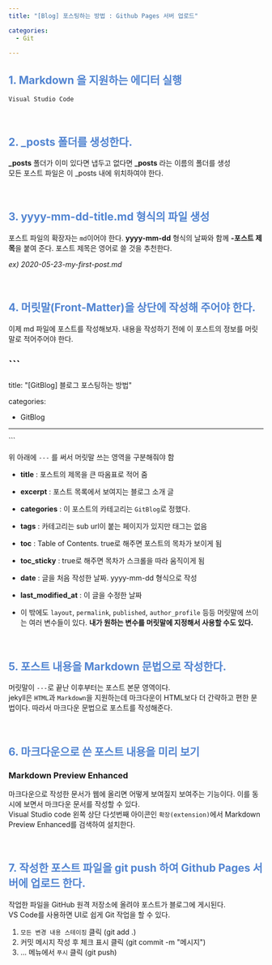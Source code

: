 ```yaml
---
title: "[Blog] 포스팅하는 방법 : Github Pages 서버 업로드"

categories:
  - Git

---
```


## <span style="color:rgb(81, 132, 209) ;">1. Markdown 을 지원하는 에디터 실행
`Visual Studio Code` 

<br>

## <span style="color:rgb(81, 132, 209) ;">2. _posts 폴더를 생성한다.
**_posts** 폴더가 이미 있다면 냅두고 없다면 **_posts** 라는 이름의 폴더를 생성  
모든 포스트 파일은 이 _posts 내에 위치하여야 한다.

<br>

## <span style="color:rgb(81, 132, 209) ;">3. yyyy-mm-dd-title.md 형식의 파일 생성

포스트 파일의 확장자는 `md`이어야 한다. **yyyy-mm-dd** 형식의 날짜와 함께 **-포스트 제목**을 붙여 준다. 포스트 제목은 영어로 쓸 것을 추천한다. 

*ex) 2020-05-23-my-first-post.md*

<br>

## <span style="color:rgb(81, 132, 209) ;">4. 머릿말(Front-Matter)을 상단에 작성해 주어야 한다.

이제 md 파일에 포스트를 작성해보자. 내용을 작성하기 전에 이 포스트의 정보를 머릿말로 적어주어야 한다. 

\`\`\`
---

title: "[GitBlog] 블로그 포스팅하는 방법"

categories:
  - GitBlog
 
---
\`\`\`

위 아래에 `---` 를 써서 머릿말 쓰는 영역을 구분해줘야 함  


- **title** : 포스트의 제목을 큰 따옴표로 적어 줌  
- **excerpt** : 포스트 목록에서 보여지는 블로그 소개 글 
- **categories** : 이 포스트의 카테고리는 `GitBlog`로 정했다.  
- **tags** : 카테고리는 sub url이 붙는 페이지가 있지만 태그는 없음
- **toc** : Table of Contents. true로 해주면 포스트의 목차가 보이게 됨 
- **toc_sticky** : true로 해주면 목차가 스크롤을 따라 움직이게 됨
- **date** : 글을 처음 작성한 날짜. yyyy-mm-dd 형식으로 작성 
- **last_modified_at** : 이 글을 수정한 날짜

- 이 밖에도 `layout`, `permalink`, `published`, `author_profile` 등등 머릿말에 쓰이는 여러 변수들이 있다. **내가 원하는 변수를 머릿말에 지정해서 사용할 수도 있다.**  

<br>

## <span style="color:rgb(81, 132, 209) ;">5. 포스트 내용을 Markdown 문법으로 작성한다.

머릿말이 `---`로 끝난 이후부터는 포스트 본문 영역이다.  
jekyll은 `HTML`과 `Markdown`을 지원하는데 마크다운이 HTML보다 더 간략하고 편한 문법이다. 따라서 마크다운 문법으로 포스트를 작성해준다.  

<br>

## <span style="color:rgb(81, 132, 209) ;">6. 마크다운으로 쓴 포스트 내용을 미리 보기 

### Markdown Preview Enhanced

마크다운으로 작성한 문서가 웹에 올리면 어떻게 보여질지 보여주는 기능이다. 이를 동시에 보면서 마크다운 문서를 작성할 수 있다.  
Visual Studio code 왼쪽 상단 다섯번째 아이콘인 `확장(extension)`에서 Markdown Preview Enhanced를 검색하여 설치한다.  


<br>

## <span style="color:rgb(81, 132, 209) ;">7. 작성한 포스트 파일을 git push 하여 Github Pages 서버에 업로드 한다.

작업한 파일을 GitHub 원격 저장소에 올려야 포스트가 블로그에 게시된다.  
VS Code를 사용하면 UI로 쉽게 Git 작업을 할 수 있다.  

1. `모든 변경 내용 스테이징` 클릭 (git add .)  
2. 커밋 메시지 작성 후 체크 표시 클릭 (git commit -m "메시지")  
3. ... 메뉴에서 `푸시` 클릭 (git push)  

<br>


